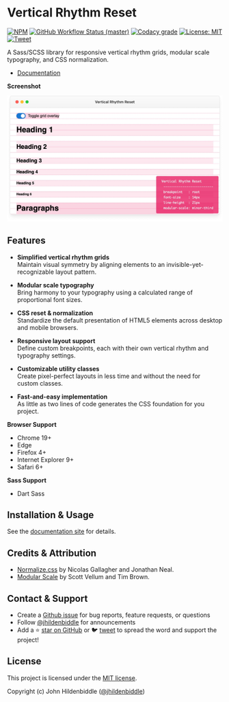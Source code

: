 # Vertical Rhythm Reset <!-- omit in toc -->

[![NPM](https://img.shields.io/npm/v/vertical-rhythm-reset.svg?style=flat-square)](https://www.npmjs.com/package/vertical-rhythm-reset)
[![GitHub Workflow Status (master)](https://img.shields.io/github/workflow/status/jhildenbiddle/vertical-rhythm-reset/Build/master?label=checks&style=flat-square)](https://github.com/jhildenbiddle/vertical-rhythm-reset/actions?query=branch%3Amaster+)
[![Codacy grade](https://img.shields.io/codacy/grade/01917626fcc14886ac621c1928a2961f?style=flat-square)](https://app.codacy.com/gh/jhildenbiddle/vertical-rhythm-reset/dashboard)
[![License: MIT](https://img.shields.io/badge/License-MIT-yellow.svg?style=flat-square)](https://github.com/jhildenbiddle/vertical-rhythm-reset/blob/master/LICENSE)
[![Tweet](https://img.shields.io/twitter/url/http/shields.io.svg?style=social)](https://twitter.com/intent/tweet?url=https%3A%2F%2Fgithub.com%2Fjhildenbiddle%2Fvertical-rhythm-reset&hashtags=css,sass,scss,frontend)

A Sass/SCSS library for responsive vertical rhythm grids, modular scale typography, and CSS normalization.

- [Documentation](https://jhildenbiddle.github.io/vertical-rhythm-reset/)

**Screenshot**

<p>
  <a href="https://jhildenbiddle.github.io/vertical-rhythm-reset">
    <picture>
      <source srcset="https://raw.githubusercontent.com/jhildenbiddle/vertical-rhythm-reset/master/docs/assets/img/screenshot.webp" type="image/webp">
      <img src="https://raw.githubusercontent.com/jhildenbiddle/vertical-rhythm-reset/master/docs/assets/img/screenshot.jpg" width="810" alt="screenshot">
    </picture>
  </a>
</p>

## Features

- **Simplified vertical rhythm grids**<br>
  Maintain visual symmetry by aligning elements to an invisible-yet-recognizable layout pattern.

- **Modular scale typography**<br>
  Bring harmony to your typography using a calculated range of proportional font sizes.

- **CSS reset & normalization**<br>
  Standardize the default presentation of HTML5 elements across desktop and mobile browsers.

- **Responsive layout support**<br>
  Define custom breakpoints, each with their own vertical rhythm and typography settings.

- **Customizable utility classes**<br>
  Create pixel-perfect layouts in less time and without the need for custom classes.

- **Fast-and-easy implementation**<br>
  As little as two lines of code generates the CSS foundation for you project.

**Browser Support**

- Chrome 19+
- Edge
- Firefox 4+
- Internet Explorer 9+
- Safari 6+

**Sass Support**

- Dart Sass

## Installation & Usage

See the [documentation site](https://jhildenbiddle.github.io/vertical-rhythm-reset) for details.

## Credits & Attribution

- [Normalize.css](https://necolas.github.io/normalize.css) by Nicolas Gallagher and Jonathan Neal.
- [Modular Scale](https://www.modularscale.com/) by Scott Vellum and Tim Brown.

## Contact & Support

- Create a [Github issue](https://github.com/jhildenbiddle/vertical-rhythm-reset/issues) for bug reports, feature requests, or questions
- Follow [@jhildenbiddle](https://twitter.com/jhildenbiddle) for announcements
- Add a ⭐️ [star on GitHub](https://github.com/jhildenbiddle/vertical-rhythm-reset) or 🐦 [tweet](https://twitter.com/intent/tweet?url=https%3A%2F%2Fgithub.com%2Fjhildenbiddle%2Fvertical-rhythm-reset&hashtags=css,sass,scss,frontend) to spread the word and support the project!

## License

This project is licensed under the [MIT license](https://github.com/jhildenbiddle/vertical-rhythm-reset/blob/main/LICENSE).

Copyright (c) John Hildenbiddle ([@jhildenbiddle](https://twitter.com/jhildenbiddle))
